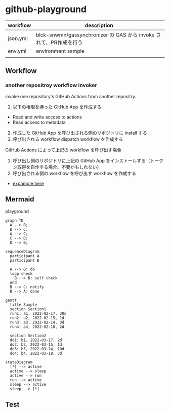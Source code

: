# github-playground

|workflow|description|
|--|--|
|json.yml| blck-snwmn/gassynchronizer の GAS から invoke されて、PR作成を行う|
|env.yml|environment sample|
|||

## Workflow

### another repositroy workflow invoker

invoke one repository's GitHub Actions from another repositry.

1. 以下の権限を持った GitHub App を作成する
  - Read and write access to actions
  - Read access to metadata

2. 作成した GitHub App を呼び出される側のリポジトリに install する
3. 呼び出される workflow dispatch workflow を作成する

GitHub Actions によって上記の workflow を呼び出す場合

1. 呼び出し側のリポジトリに上記の GitHub App をインストールする（トークン取得を自作する場合、不要かもしれない）
2. 呼び出される側の workflow を呼び出す workflow を作成する
  - [expample here](./.github/workflows/invoke.yml)

## Mermaid

playground

```mermaid
graph TD
  A --> B;
  B --> C;
  A --> C;
  C --> D;
  D --> B;
```

```mermaid
sequenceDiagram
  participant A
  participant B
  
  A --> B: do
  loop check
    B --> B: self check
  end
  B --> C: notify
  B --> A: done
```

```mermaid
gantt
  title Sample
  section Section1
  run1: a1, 2022-02-17, 30d
  run2: a2, 2022-02-15, 1d
  run3: a3, 2022-02-14, 3d
  run4: a4, 2022-02-18, 2d
  
  section Section2
  do1: b1, 2022-03-17, 2d
  do2: b2, 2022-03-15, 1d
  do3: b3, 2022-03-14, 10d
  do4: b4, 2022-03-18, 3d
```

```mermaid
stateDiagram
  [*] --> active
  active --> sleep
  active --> run
  run --> active
  sleep --> active
  sleep --> [*]
```

## Test
